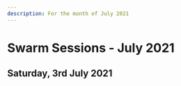 ```yaml
---
description: For the month of July 2021
---
```


# Swarm Sessions - July 2021

## Saturday, 3rd July 2021



